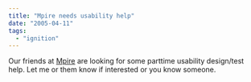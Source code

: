 ```yaml
---
title: "Mpire needs usability help"
date: "2005-04-11"
tags: 
  - "ignition"
---
```


Our friends at [Mpire](http://www.mpire.com/) are looking for some parttime usability design/test help. Let me or them know if interested or you know someone.
